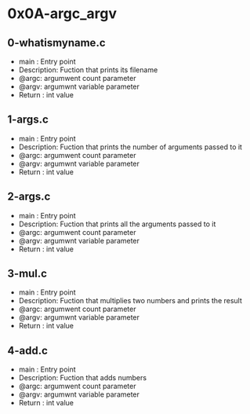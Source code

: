 # 0x0A-argc_argv
## 0-whatismyname.c
* main : Entry point
* Description: Fuction that prints its filename
* @argc: argumwent count parameter
* @argv: argumwnt variable parameter
* Return : int value
## 1-args.c
* main : Entry point
* Description: Fuction that prints the number of arguments passed to it
* @argc: argumwent count parameter
* @argv: argumwnt variable parameter
* Return : int value
## 2-args.c
* main : Entry point
* Description: Fuction that prints all the arguments passed to it
* @argc: argumwent count parameter
* @argv: argumwnt variable parameter
* Return : int value
## 3-mul.c
* main : Entry point
* Description: Fuction that multiplies two numbers and prints the result
* @argc: argumwent count parameter
* @argv: argumwnt variable parameter
* Return : int value
## 4-add.c
* main : Entry point
* Description: Fuction that adds numbers
* @argc: argumwent count parameter
* @argv: argumwnt variable parameter
* Return : int value
